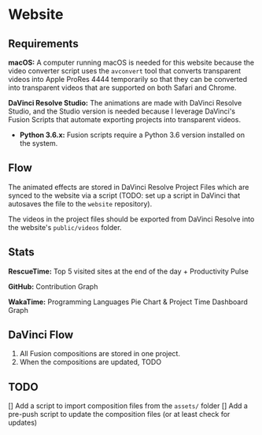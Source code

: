 # Website

## Requirements

**macOS:** A computer running macOS is needed for this website because the video converter script uses the `avconvert` tool that converts transparent videos into Apple ProRes 4444 temporarily so that they can be converted into transparent videos that are supported on both Safari and Chrome.

**DaVinci Resolve Studio:** The animations are made with DaVinci Resolve Studio, and the Studio version is needed because I leverage DaVinci's Fusion Scripts that automate exporting projects into transparent videos.

- **Python 3.6.x:** Fusion scripts require a Python 3.6 version installed on the system.

## Flow

The animated effects are stored in DaVinci Resolve Project Files which are synced to the website via a script (TODO: set up a script in DaVinci that autosaves the file to the `website` repository).

The videos in the project files should be exported from DaVinci Resolve into the website's `public/videos` folder.

## Stats

**RescueTime:** Top 5 visited sites at the end of the day + Productivity Pulse

**GitHub:** Contribution Graph

**WakaTime:** Programming Languages Pie Chart & Project Time Dashboard Graph

## DaVinci Flow

1. All Fusion compositions are stored in one project.
2. When the compositions are updated, TODO

## TODO

[] Add a script to import composition files from the `assets/` folder
[] Add a pre-push script to update the composition files (or at least check for updates)
